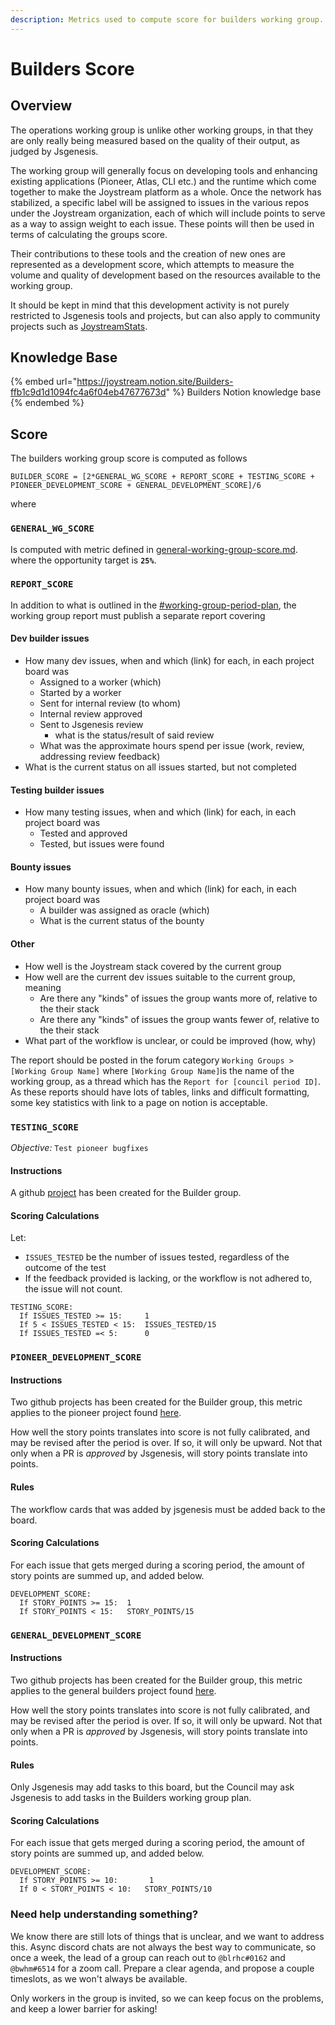 ```yaml
---
description: Metrics used to compute score for builders working group.
---
```


# Builders Score

## Overview

The operations working group is unlike other working groups, in that they are only really being measured based on the quality of their output, as judged by Jsgenesis.

The working group will generally focus on developing tools and enhancing existing applications (Pioneer, Atlas, CLI etc.) and the runtime which come together to make the Joystream platform as a whole. Once the network has stabilized, a specific label will be assigned to issues in the various repos under the Joystream organization, each of which will include points to serve as a way to assign weight to each issue. These points will then be used in terms of calculating the groups score.

Their contributions to these tools and the creation of new ones are represented as a development score, which attempts to measure the volume and quality of development based on the resources available to the working group.

It should be kept in mind that this development activity is not purely restricted to Jsgenesis tools and projects, but can also apply to community projects such as [JoystreamStats](https://joystreamstats.live).

## Knowledge Base

{% embed url="https://joystream.notion.site/Builders-ffb1c9d1d1094fc4a6f04eb47677673d" %}
Builders Notion knowledge base
{% endembed %}

## Score

The builders working group score is computed as follows

```
BUILDER_SCORE = [2*GENERAL_WG_SCORE + REPORT_SCORE + TESTING_SCORE + PIONEER_DEVELOPMENT_SCORE + GENERAL_DEVELOPMENT_SCORE]/6
```

where

### `GENERAL_WG_SCORE`

Is computed with metric defined in [general-working-group-score.md](general-working-group-score.md "mention"). where the opportunity target is **`25%`**.

### `REPORT_SCORE`

In addition to what is outlined in the [#working-group-period-plan](general-working-group-score.md#working-group-period-plan "mention"), the working group report must publish a separate report covering

#### Dev builder issues

* How many dev issues, when and which (link) for each, in each project board was
  * Assigned to a worker (which)
  * Started by a worker
  * Sent for internal review (to whom)
  * Internal review approved
  * Sent to Jsgenesis review
    * what is the status/result of said review
  * What was the approximate hours spend per issue (work, review, addressing review feedback)
* What is the current status on all issues started, but not completed

#### Testing builder issues

* How many testing issues, when and which (link) for each, in each project board was
  * Tested and approved
  * Tested, but issues were found

#### Bounty issues

* How many bounty issues, when and which (link) for each, in each project board was
  * A builder was assigned as oracle (which)
  * What is the current status of the bounty

#### Other

* How well is the Joystream stack covered by the current group
* How well are the current dev issues suitable to the current group, meaning
  * Are there any "kinds" of issues the group wants more of, relative to the their stack
  * Are there any "kinds" of issues the group wants fewer of, relative to the their stack
* What part of the workflow is unclear, or could be improved (how, why)

The report should be posted in the forum category `Working Groups >[Working Group Name]` where `[Working Group Name]`is the name of the working group, as a thread which has the `Report for [council period ID]`. As these reports should have lots of tables, links and difficult formatting, some key statistics with link to a page on notion is acceptable.

### `TESTING_SCORE`

_Objective:_ `Test pioneer bugfixes`

#### Instructions

A github [project](https://github.com/orgs/Joystream/projects/55) has been created for the Builder group.

#### Scoring Calculations

Let:

* `ISSUES_TESTED` be the number of issues tested, regardless of the outcome of the test
* If the feedback provided is lacking, or the workflow is not adhered to, the issue will not count.

```
TESTING_SCORE:
  If ISSUES_TESTED >= 15:     1
  If 5 < ISSUES_TESTED < 15:  ISSUES_TESTED/15
  If ISSUES_TESTED =< 5:      0
```

### `PIONEER_DEVELOPMENT_SCORE`

#### Instructions

Two github projects has been created for the Builder group, this metric applies to the pioneer project found [here](https://github.com/orgs/Joystream/projects/55).

How well the story points translates into score is not fully calibrated, and may be revised after the period is over. If so, it will only be upward. Not that only when a PR is _approved_ by Jsgenesis, will story points translate into points.

#### Rules

The workflow cards that was added by jsgenesis must be added back to the board.

#### Scoring Calculations

For each issue that gets merged during a scoring period, the amount of story points are summed up, and added below.

```
DEVELOPMENT_SCORE:
  If STORY_POINTS >= 15:  1
  If STORY_POINTS < 15:   STORY_POINTS/15
```



### `GENERAL_DEVELOPMENT_SCORE`

#### Instructions

Two github projects has been created for the Builder group, this metric applies to the general builders project found [here](https://github.com/orgs/Joystream/projects/56).

How well the story points translates into score is not fully calibrated, and may be revised after the period is over. If so, it will only be upward. Not that only when a PR is _approved_ by Jsgenesis, will story points translate into points.

#### Rules

Only Jsgenesis may add tasks to this board, but the Council may ask Jsgenesis to add tasks in the Builders working group plan.&#x20;

#### Scoring Calculations

For each issue that gets merged during a scoring period, the amount of story points are summed up, and added below.

```
DEVELOPMENT_SCORE:
  If STORY_POINTS >= 10:       1
  If 0 < STORY_POINTS < 10:   STORY_POINTS/10
```

### Need help understanding something?

We know there are still lots of things that is unclear, and we want to address this. Async discord chats are not always the best way to communicate, so once a week, the lead of a group can reach out to `@blrhc#0162` and `@bwhm#6514` for a zoom call. Prepare a clear agenda, and propose a couple timeslots, as we won't always be available.

Only workers in the group is invited, so we can keep focus on the problems, and keep a lower barrier for asking!
